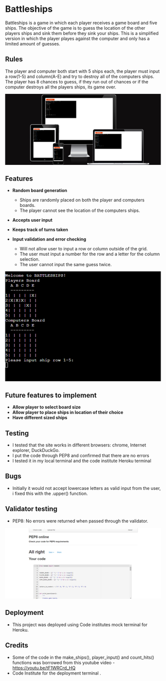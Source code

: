 # Battleships
Battleships is a game in which each player receives a game board and five ships. The objective of the game is to guess the location of the other players ships and sink them before they sink your ships. This is a simplified version in which the player playes against the computer and only has a limited amount of guesses.

## Rules
The player and computer both start with 5 ships each, the player must input a row(1-5) and column(A-E) and try to destroy all of the computers ships. The player has 8 chances to guess, if they run out of chances or if the computer destroys all the players ships, its game over.

![](screenshots/Screenshot%20(47).png)

## Features

- __Random board generation__

  - Ships are randomly placed on both the player and computers boards.
  - The player cannot see the location of the computers ships.

- __Accepts user input__
- __Keeps track of turns taken__
- __Input validation and error checking__

  - Will not allow user to input a row or column outside of the grid.
  - The user must input a number for the row and a letter for the column selection. 
  - The user cannot input the same guess twice.
  
![](screenshots/Screenshot%20(48).png)

## Future features to implement

- __Allow player to select board size__
- __Allow player to place ships in location of their choice__
- __Have different sized ships__

## Testing
- I tested that the site works in different browsers: chrome, Internet explorer, DuckDuckGo.
- I put the code through PEP8 and confirmed that there are no errors
- I tested it in my local terminal and the code institute Heroku terminal

## Bugs
- Initially it would not accept lowercase letters as valid input from the user, i fixed this with the .upper() function.

## Validator testing
- PEP8: No errors were returned when passed through the validator.

![](screenshots/Screenshot%20(46).png)

## Deployment
- This project was deployed using Code institutes mock terminal for Heroku.

## Credits
- Some of the code in the make_ships(), player_input() and count_hits() functions was borrowed from this youtube video -https://youtu.be/tF1WRCrd_HQ
- Code Institute for the deployment terminal .